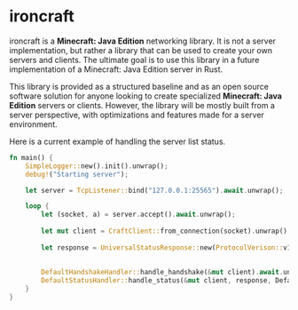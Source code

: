 # ironcraft
ironcraft is a **Minecraft: Java Edition** networking library. It is not a server implementation, but rather a library that can be used to create your own servers and clients.
The ultimate goal is to use this library in a future implementation of a Minecraft: Java Edition server
in Rust. 

This library is provided as a structured baseline and as an open source software solution for anyone looking
to create specialized **Minecraft: Java Edition** servers or clients. However, the library will be mostly built from a server perspective, with optimizations and
features made for a server environment.

Here is a current example of handling the server list status.

```rust
fn main() {
    SimpleLogger::new().init().unwrap();
    debug!("Starting server");

    let server = TcpListener::bind("127.0.0.1:25565").await.unwrap();

    loop {
        let (socket, a) = server.accept().await.unwrap();
    
        let mut client = CraftClient::from_connection(socket).unwrap();
    
        let response = UniversalStatusResponse::new(ProtocolVerison::v1_20, "§a§lThis is a test description §b§kttt");
    
    
        DefaultHandshakeHandler::handle_handshake(&mut client).await.unwrap();
        DefaultStatusHandler::handle_status(&mut client, response, DefaultPingHandler).await.unwrap();
    }
}
```